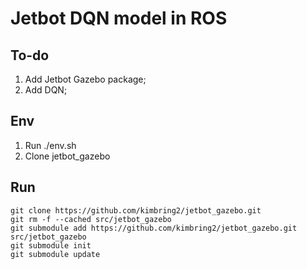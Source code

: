 # Jetbot DQN model in ROS

## To-do
1. Add Jetbot Gazebo package;
2. Add DQN;

## Env
1. Run ./env.sh
2. Clone jetbot_gazebo

## Run
    git clone https://github.com/kimbring2/jetbot_gazebo.git
    git rm -f --cached src/jetbot_gazebo
    git submodule add https://github.com/kimbring2/jetbot_gazebo.git src/jetbot_gazebo
    git submodule init
    git submodule update
